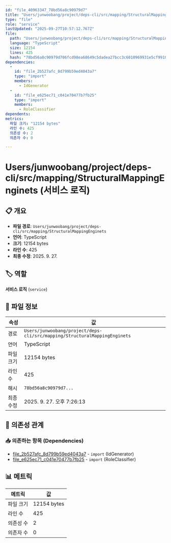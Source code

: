 ```yaml
---
id: "file_40963347_78bd56a8c90979d7"
title: "Users/junwoobang/project/deps-cli/src/mapping/StructuralMappingEnginets (서비스 로직)"
type: "file"
role: "service"
lastUpdated: "2025-09-27T10:57:12.767Z"
file:
  path: "Users/junwoobang/project/deps-cli/src/mapping/StructuralMappingEnginets"
  language: "TypeScript"
  size: 12154
  lines: 425
  hash: "78bd56a8c90979d706fcd98ea68649c5dadea27bcc3c6010969931e5cf99100e"
dependencies:
  -
    id: "file_2b527afc_8d799b59ed4043a7"
    type: "import"
    members:
      - IdGenerator
  -
    id: "file_e625ec71_c041e70477b7fb25"
    type: "import"
    members:
      - RoleClassifier
dependents:
metrics:
  파일 크기: "12154 bytes"
  라인 수: 425
  의존성 수: 2
  의존자 수: 0

---
```


# Users/junwoobang/project/deps-cli/src/mapping/StructuralMappingEnginets (서비스 로직)

## 📋 개요

- **파일 경로**: `Users/junwoobang/project/deps-cli/src/mapping/StructuralMappingEnginets`
- **언어**: TypeScript
- **크기**: 12154 bytes
- **라인 수**: 425
- **최종 수정**: 2025. 9. 27.

## 🏷️ 역할

**서비스 로직** (`service`)

## 📄 파일 정보

| 속성 | 값 |
|------|----|
| 경로 | `Users/junwoobang/project/deps-cli/src/mapping/StructuralMappingEnginets` |
| 언어 | TypeScript |
| 파일 크기 | 12154 bytes |
| 라인 수 | 425 |
| 해시 | `78bd56a8c90979d7...` |
| 최종 수정 | 2025. 9. 27. 오후 7:26:13 |

## 🔗 의존성 관계

### 📥 의존하는 항목 (Dependencies)

- [file_2b527afc_8d799b59ed4043a7](file_2b527afc_8d799b59ed4043a7.md) - `import` (IdGenerator)
- [file_e625ec71_c041e70477b7fb25](file_e625ec71_c041e70477b7fb25.md) - `import` (RoleClassifier)

## 📊 메트릭

| 메트릭 | 값 |
|--------|----|
| 파일 크기 | 12154 bytes |
| 라인 수 | 425 |
| 의존성 수 | 2 |
| 의존자 수 | 0 |


